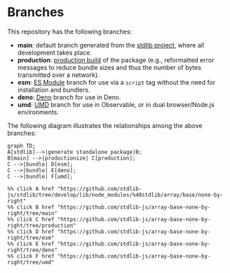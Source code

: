 <!--

@license Apache-2.0

Copyright (c) 2022 The Stdlib Authors.

Licensed under the Apache License, Version 2.0 (the "License");
you may not use this file except in compliance with the License.
You may obtain a copy of the License at

    http://www.apache.org/licenses/LICENSE-2.0

Unless required by applicable law or agreed to in writing, software
distributed under the License is distributed on an "AS IS" BASIS,
WITHOUT WARRANTIES OR CONDITIONS OF ANY KIND, either express or implied.
See the License for the specific language governing permissions and
limitations under the License.

-->

# Branches

This repository has the following branches:

-   **main**: default branch generated from the [stdlib project][stdlib-url], where all development takes place.
-   **production**: [production build][production-url] of the package (e.g., reformatted error messages to reduce bundle sizes and thus the number of bytes transmitted over a network).
-   **esm**: [ES Module][esm-url] branch for use via a `script` tag without the need for installation and bundlers.
-   **deno**: [Deno][deno-url] branch for use in Deno.
-   **umd**: [UMD][umd-url] branch for use in Observable, or in dual browser/Node.js environments.

The following diagram illustrates the relationships among the above branches:

```mermaid
graph TD;
A[stdlib]-->|generate standalone package|B;
B[main] -->|productionize| C[production];
C -->|bundle| D[esm];
C -->|bundle| E[deno];
C -->|bundle| F[umd];

%% click A href "https://github.com/stdlib-js/stdlib/tree/develop/lib/node_modules/%40stdlib/array/base/none-by-right"
%% click B href "https://github.com/stdlib-js/array-base-none-by-right/tree/main"
%% click C href "https://github.com/stdlib-js/array-base-none-by-right/tree/production"
%% click D href "https://github.com/stdlib-js/array-base-none-by-right/tree/esm"
%% click E href "https://github.com/stdlib-js/array-base-none-by-right/tree/deno"
%% click F href "https://github.com/stdlib-js/array-base-none-by-right/tree/umd"
```

[stdlib-url]: https://github.com/stdlib-js/stdlib/tree/develop/lib/node_modules/%40stdlib/array/base/none-by-right
[production-url]: https://github.com/stdlib-js/array-base-none-by-right/tree/production
[deno-url]: https://github.com/stdlib-js/array-base-none-by-right/tree/deno
[umd-url]: https://github.com/stdlib-js/array-base-none-by-right/tree/umd
[esm-url]: https://github.com/stdlib-js/array-base-none-by-right/tree/esm
